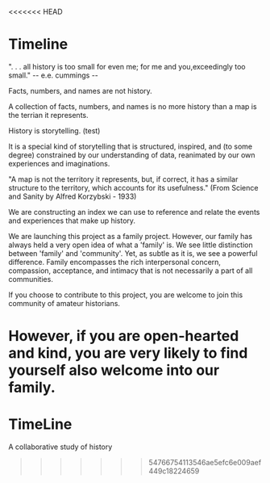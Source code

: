 <<<<<<< HEAD
# Timeline

". . . all history is too small for even me;
for me and you,exceedingly too small."  -- e.e. cummings --

Facts, numbers, and names are not history.

A collection of facts, numbers, and names is no more history than a map is the terrian it represents.  

History is storytelling. (test)

It is a special kind of storytelling that is structured, inspired, and (to some degree) constrained by our understanding of data, reanimated by our own experiences and imaginations. 

"A map is not the territory it represents, but, if correct, it has a similar structure to the territory, which accounts for its usefulness."
(From Science and Sanity by Alfred Korzybski - 1933)

We are constructing an index we can use to reference and relate the events and experiences that make up history.  

We are launching this project as a family project.  However, our family has always held a very open idea of what a 'family' is.  We see little distinction between 'family' and 'community'.  Yet, as subtle as it is, we see a powerful difference.  Family encompasses the rich interpersonal concern, compassion, acceptance, and intimacy that is not necessarily a part of all communities.

If you choose to contribute to this project, you are welcome to join this community of amateur historians.  

However, if you are open-hearted and kind, you are very likely to find yourself also welcome into our family.
=======
# TimeLine
A collaborative study of history 
>>>>>>> 54766754113546ae5efc6e009aef449c18224659
